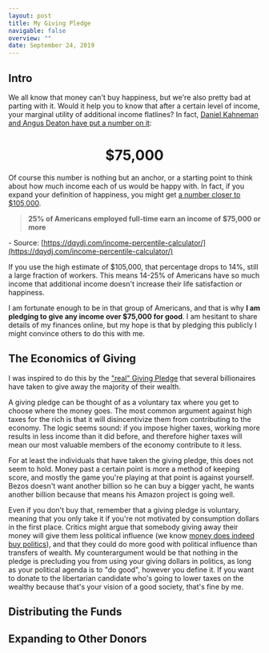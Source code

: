 ```yaml
---
layout: post
title: My Giving Pledge
navigable: false
overview: ""
date: September 24, 2019
---
```


## Intro

We all know that money can't buy happiness, but we're also pretty bad at parting with it. Would it help you to know that after a certain level of income, your marginal utility of additional income flatlines? In fact, [Daniel Kahneman and Angus Deaton have put a number on it](https://www.pnas.org/content/107/38/16489):

<center><h1>$75,000</h1></center>

Of course this number is nothing but an anchor, or a starting point to think about how much income each of us would be happy with. In fact, if you expand your definition of happiness, you might get [a number closer to $105,000](https://www.nature.com/articles/s41562-017-0277-0.epdf?referrer_access_token=JBgmiRAoYQhtBgbj0zSVX9RgN0jAjWel9jnR3ZoTv0P6pRUGAIioLhu85ORBsjF_g5Rf0fuUViMASagr_M7VEy5MRXaYGPiRKa_FSO3qh3qFZW2eGnWNkmHVW7J5KJM5kHZ_dY8AULUrukyysIQ5PxXS7cUPJ28GwywaXRvjNOW4O4S4YopfDke1c2jLpKYweA_UiNmDU37muQ3AVIlWIl62D0tBToG48TSKGKsGp9KMPce9WhaRHaEaoEzqc98rna7AGO08mwDmHgtLsn_jqXU2G-YN2_zarpgTR7kDviwgNDsYjg8hicjM6REnwB3dOc41vXxAcYXX-jBG4Uxd2Q%3D%3D&tracking_referrer=www.usatoday.com).

> **25% of Americans employed full-time earn an income of $75,000 or more**

\- Source: [https://dqydj.com/income-percentile-calculator/](https://dqydj.com/income-percentile-calculator/)

If you use the high estimate of $105,000, that percentage drops to 14%, still a large fraction of workers. This means 14-25% of Americans have so much income that additional income doesn't increase their life satisfaction or happiness.

I am fortunate enough to be in that group of Americans, and that is why **I am pledging to give any income over $75,000 for good**. I am hesitant to share details of my finances online, but my hope is that by pledging this publicly I might convince others to do this with me.

## The Economics of Giving

I was inspired to do this by the ["real" Giving Pledge](https://givingpledge.org/About.aspx) that several billionaires have taken to give away the majority of their wealth.

A giving pledge can be thought of as a voluntary tax where you get to choose where the money goes. The most common argument against high taxes for the rich is that it will disincentivize them from contributing to the economy. The logic seems sound: if you impose higher taxes, working more results in less income than it did before, and therefore higher taxes will mean our most valuable members of the economy contribute to it less.

For at least the individuals that have taken the giving pledge, this does not seem to hold. Money past a certain point is more a method of keeping score, and mostly the game you're playing at that point is against yourself. Bezos doesn't want another billion so he can buy a bigger yacht, he wants another billion because that means his Amazon project is going well.

Even if you don't buy that, remember that a giving pledge is voluntary, meaning that you only take it if you're not motivated by consumption dollars in the first place. Critics might argue that somebody giving away their money will give them less political influence (we know [money does indeed buy politics](https://www.cambridge.org/core/services/aop-cambridge-core/content/view/62327F513959D0A304D4893B382B992B/S1537592714001595a.pdf/testing_theories_of_american_politics_elites_interest_groups_and_average_citizens.pdf)), and that they could do more good with political influence than transfers of wealth. My counterargument would be that nothing in the pledge is precluding you from using your giving dollars in politics, as long as your political agenda is to "do good", however you define it. If you want to donate to the libertarian candidate who's going to lower taxes on the wealthy because that's your vision of a good society, that's fine by me.

## Distributing the Funds

## Expanding to Other Donors
